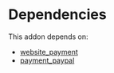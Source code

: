 # Dependencies

This addon depends on:

- [website_payment](https://github.com/bringout/oca-ocb-website/tree/03e03d5574c9d9e357b09fadc1b8eea46aeb8fc8/odoo-bringout-oca-ocb-website_payment)
- [payment_paypal](../../odoo-bringout-oca-ocb-payment_paypal)
